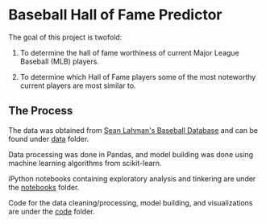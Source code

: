 # Baseball Hall of Fame Predictor

The goal of this project is twofold:

1. To determine the hall of fame worthiness of current Major League Baseball (MLB) players.

2. To determine which Hall of Fame players some of the most noteworthy current players are most similar to.

## The Process

The data was obtained from [Sean Lahman's Baseball Database](http://www.seanlahman.com/baseball-archive/statistics/) and can be found under [data](https://github.com/apyeh/BaseballHOF/tree/master/data) folder.

Data processing was done in Pandas, and model building was done using machine learning algorithms from scikit-learn.

iPython notebooks containing exploratory analysis and tinkering are under the [notebooks](https://github.com/apyeh/BaseballHOF/tree/master/notebooks) folder.

Code for the data cleaning/processing, model building, and visualizations are under the [code](https://github.com/apyeh/BaseballHOF/tree/master/code) folder.


